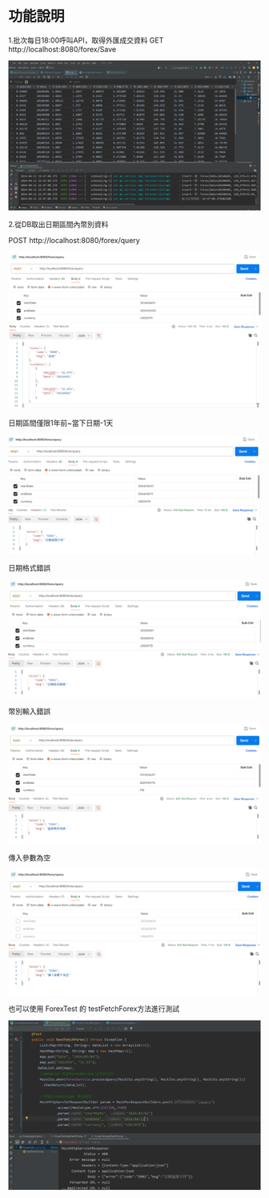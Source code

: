 # 功能說明

1.批次每日18:00呼叫API，取得外匯成交資料
GET http://localhost:8080/forex/Save

![batch](.\img\batch.png)

2.從DB取出日期區間內幣別資料

POST http://localhost:8080/forex/query

![SUCCESS](.\img\SUCCESS.png)

日期區間僅限1年前~當下日期-1天

![ERROR](.\img\ERROR.png)

日期格式錯誤

![ERROR2](.\img\ERROR2.png)

幣別輸入錯誤

![ERROR3](.\img\ERROR3.png)

傳入參數為空

![](.\img\ERROR4.png)

也可以使用 ForexTest 的 testFetchForex方法進行測試

![test](.\img\test.png)
